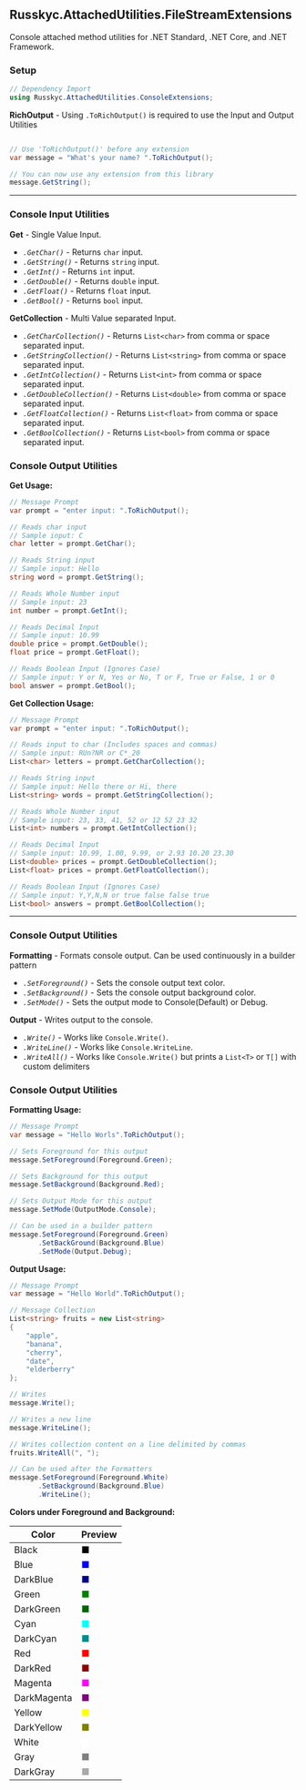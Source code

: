 ﻿## Russkyc.AttachedUtilities.FileStreamExtensions
Console attached method utilities for .NET Standard, .NET Core, and .NET Framework.

### Setup
```csharp
// Dependency Import
using Russkyc.AttachedUtilities.ConsoleExtensions;
```

**RichOutput** - Using `.ToRichOutput()` is required to use the Input and Output Utilities
```csharp

// Use 'ToRichOutput()' before any extension
var message = "What's your name? ".ToRichOutput();

// You can now use any extension from this library
message.GetString();

```

---

### Console Input Utilities

**Get** - Single Value Input.
- _`.GetChar()`_ - Returns `char` input.
- _`.GetString()`_ - Returns `string` input.
- _`.GetInt()`_ - Returns `int` input.
- _`.GetDouble()`_ - Returns `double` input.
- _`.GetFloat()`_ - Returns `float` input.
- _`.GetBool()`_ - Returns `bool` input.

**GetCollection** - Multi Value separated Input.
- _`.GetCharCollection()`_ - Returns `List<char>` from comma or space separated input.
- _`.GetStringCollection()`_ - Returns `List<string>` from comma or space separated input.
- _`.GetIntCollection()`_ - Returns `List<int>` from comma or space separated input.
- _`.GetDoubleCollection()`_ - Returns `List<double>` from comma or space separated input.
- _`.GetFloatCollection()`_ - Returns `List<float>` from comma or space separated input.
- _`.GetBoolCollection()`_ - Returns `List<bool>` from comma or space separated input.

### Console Output Utilities

**Get Usage:**

```csharp
// Message Prompt
var prompt = "enter input: ".ToRichOutput();

// Reads char input
// Sample input: C
char letter = prompt.GetChar();

// Reads String input
// Sample input: Hello
string word = prompt.GetString();

// Reads Whole Number input
// Sample input: 23
int number = prompt.GetInt();

// Reads Decimal Input
// Sample input: 10.99
double price = prompt.GetDouble();
float price = prompt.GetFloat();

// Reads Boolean Input (Ignores Case)
// Sample input: Y or N, Yes or No, T or F, True or False, 1 or 0
bool answer = prompt.GetBool();

```

**Get Collection Usage:**

```csharp
// Message Prompt
var prompt = "enter input: ".ToRichOutput();

// Reads input to char (Includes spaces and commas)
// Sample input: RUn?NR or C*_20
List<char> letters = prompt.GetCharCollection();

// Reads String input
// Sample input: Hello there or Hi, there
List<string> words = prompt.GetStringCollection();

// Reads Whole Number input
// Sample input: 23, 33, 41, 52 or 12 52 23 32
List<int> numbers = prompt.GetIntCollection();

// Reads Decimal Input
// Sample input: 10.99, 1.00, 9.99, or 2.93 10.20 23.30
List<double> prices = prompt.GetDoubleCollection();
List<float> prices = prompt.GetFloatCollection();

// Reads Boolean Input (Ignores Case)
// Sample input: Y,Y,N,N or true false false true
List<bool> answers = prompt.GetBoolCollection();
```

---

### Console Output Utilities

**Formatting** - Formats console output. Can be used continuously in a builder pattern
- _`.SetForeground()`_ - Sets the console output text color.
- _`.SetBackground()`_ - Sets the console output background color.
- _`.SetMode()`_ - Sets the output mode to Console(Default) or Debug.

**Output** - Writes output to the console.
- _`.Write()`_ - Works like `Console.Write()`.
- _`.WriteLine()`_ - Works like `Console.WriteLine`.
- _`.WriteAll()`_ - Works like `Console.Write()` but prints a `List<T>` or `T[]` with custom delimiters

### Console Output Utilities

**Formatting Usage:**

```csharp
// Message Prompt
var message = "Hello Worls".ToRichOutput();

// Sets Foreground for this output
message.SetForeground(Foreground.Green);

// Sets Background for this output
message.SetBackground(Background.Red);

// Sets Output Mode for this output
message.SetMode(OutputMode.Console);

// Can be used in a builder pattern
message.SetForeground(Foreground.Green)
       .SetBackGround(Background.Blue)
       .SetMode(Output.Debug);

```

**Output Usage:**

```csharp
// Message Prompt
var message = "Hello World".ToRichOutput();

// Message Collection
List<string> fruits = new List<string>
{
    "apple",
    "banana",
    "cherry",
    "date",
    "elderberry"
};

// Writes
message.Write();

// Writes a new line
message.WriteLine();

// Writes collection content on a line delimited by commas
fruits.WriteAll(", ");

// Can be used after the Formatters
message.SetForeground(Foreground.White)
       .SetBackground(Background.Blue)
       .WriteLine();
```

**Colors under Foreground and Background:**

| Color       | Preview                              |
|-------------|--------------------------------------|
| Black       | <span style="color:#000000">■</span> |
| Blue        | <span style="color:#0000FF">■</span> |
| DarkBlue    | <span style="color:#00008B">■</span> |
| Green       | <span style="color:#008000">■</span> |
| DarkGreen   | <span style="color:#006400">■</span> |
| Cyan        | <span style="color:#00FFFF">■</span> |
| DarkCyan    | <span style="color:#008B8B">■</span> |
| Red         | <span style="color:#FF0000">■</span> |
| DarkRed     | <span style="color:#8B0000">■</span> |
| Magenta     | <span style="color:#FF00FF">■</span> |
| DarkMagenta | <span style="color:#800080">■</span> |
| Yellow      | <span style="color:#FFFF00">■</span> |
| DarkYellow  | <span style="color:#808000">■</span> |
| White       | <span style="color:#FFFFFF">■</span> |
| Gray        | <span style="color:#808080">■</span> |
| DarkGray    | <span style="color:#A9A9A9">■</span> |

